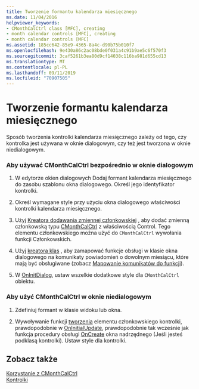 ```yaml
---
title: Tworzenie formantu kalendarza miesięcznego
ms.date: 11/04/2016
helpviewer_keywords:
- CMonthCalCtrl class [MFC], creating
- month calendar controls [MFC], creating
- month calendar controls [MFC]
ms.assetid: 185cc642-85e9-4365-8a4c-d90b75b010f7
ms.openlocfilehash: 9e430a86c2ac08bde0f031a4c91b9ae5c6f570f3
ms.sourcegitcommit: 3caf5261b3ea80d9cf14038c116ba981d655cd13
ms.translationtype: MT
ms.contentlocale: pl-PL
ms.lasthandoff: 09/11/2019
ms.locfileid: "70907505"
---
```

# <a name="creating-the-month-calendar-control"></a>Tworzenie formantu kalendarza miesięcznego

Sposób tworzenia kontrolki kalendarza miesięcznego zależy od tego, czy kontrolka jest używana w oknie dialogowym, czy też jest tworzona w oknie niedialogowym.

### <a name="to-use-cmonthcalctrl-directly-in-a-dialog-box"></a>Aby używać CMonthCalCtrl bezpośrednio w oknie dialogowym

1. W edytorze okien dialogowych Dodaj formant kalendarza miesięcznego do zasobu szablonu okna dialogowego. Określ jego identyfikator kontrolki.

1. Określ wymagane style przy użyciu okna dialogowego właściwości kontrolki kalendarza miesięcznego.

1. Użyj [Kreatora dodawania zmiennej członkowskiej](../ide/adding-a-member-variable-visual-cpp.md) , aby dodać zmienną członkowską typu [CMonthCalCtrl](../mfc/reference/cmonthcalctrl-class.md) z właściwością Control. Tego elementu członkowskiego można użyć do `CMonthCalCtrl` wywołania funkcji Członkowskich.

1. Użyj [kreatora klas](reference/mfc-class-wizard.md) , aby zamapować funkcje obsługi w klasie okna dialogowego na komunikaty powiadomień o dowolnym miesiącu, które mają być obsługiwane (zobacz [Mapowanie komunikatów do funkcji](../mfc/reference/mapping-messages-to-functions.md)).

1. W [OnInitDialog](../mfc/reference/cdialog-class.md#oninitdialog), ustaw wszelkie dodatkowe style dla `CMonthCalCtrl` obiektu.

### <a name="to-use-cmonthcalctrl-in-a-nondialog-window"></a>Aby użyć CMonthCalCtrl w oknie niedialogowym

1. Zdefiniuj formant w klasie widoku lub okna.

1. Wywoływanie funkcji [tworzenia](../mfc/reference/cmonthcalctrl-class.md#create) elementu członkowskiego kontrolki, prawdopodobnie w [OnInitialUpdate](../mfc/reference/cview-class.md#oninitialupdate), prawdopodobnie tak wcześnie jak funkcja procedury obsługi [OnCreate](../mfc/reference/cwnd-class.md#oncreate) okna nadrzędnego (Jeśli jesteś podklasą kontrolki). Ustaw style dla kontrolki.

## <a name="see-also"></a>Zobacz także

[Korzystanie z CMonthCalCtrl](../mfc/using-cmonthcalctrl.md)<br/>
[Kontrolki](../mfc/controls-mfc.md)
